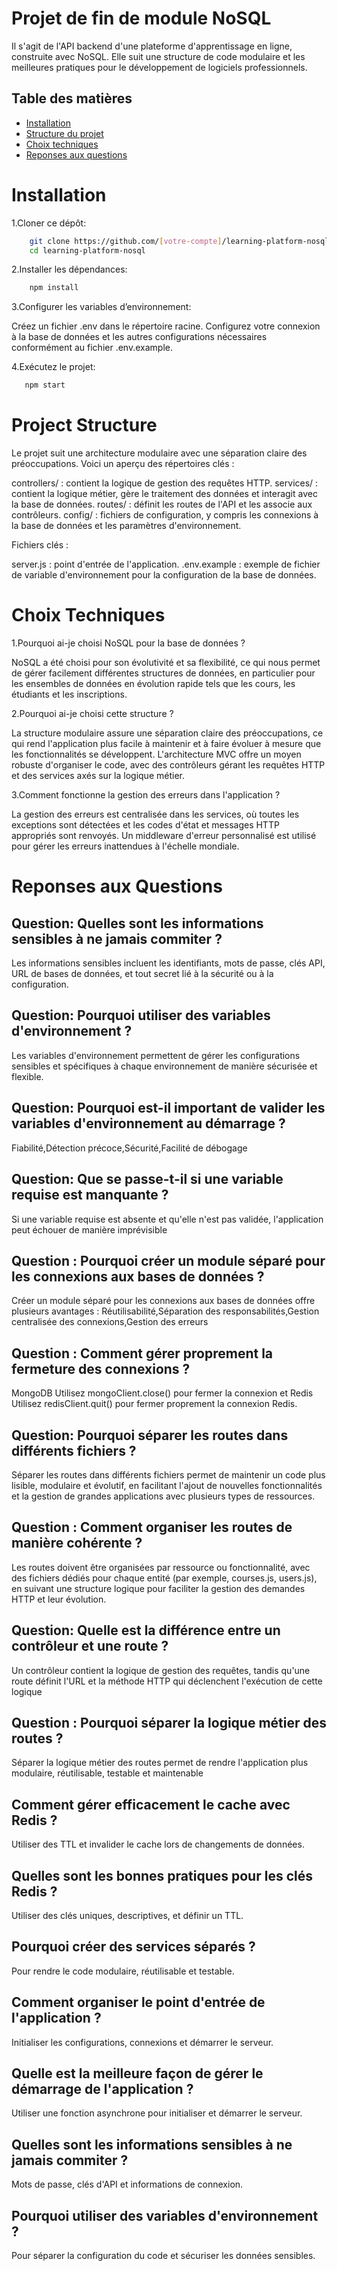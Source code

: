 # Projet de fin de module NoSQL

Il s'agit de l'API backend d'une plateforme d'apprentissage en ligne, construite avec NoSQL. Elle suit une structure de code modulaire et les meilleures pratiques pour le développement de logiciels professionnels.

## Table des matières

- [Installation](#installation)
- [Structure du projet](#project-structure)
- [Choix techniques](#choix-techniques)
- [Reponses aux questions](#reponses-aux-questions)

# Installation

1.Cloner ce dépôt:

```bash
    git clone https://github.com/[votre-compte]/learning-platform-nosql
    cd learning-platform-nosql
```

2.Installer les dépendances:

```bash
    npm install
```

3.Configurer les variables d’environnement:

Créez un fichier .env dans le répertoire racine.
Configurez votre connexion à la base de données et les autres configurations nécessaires conformément au fichier .env.example.

4.Exécutez le projet:

```bash
   npm start
```

# Project Structure

Le projet suit une architecture modulaire avec une séparation claire des préoccupations. Voici un aperçu des répertoires clés :

controllers/ : contient la logique de gestion des requêtes HTTP.
services/ : contient la logique métier, gère le traitement des données et interagit avec la base de données.
routes/ : définit les routes de l'API et les associe aux contrôleurs.
config/ : fichiers de configuration, y compris les connexions à la base de données et les paramètres d'environnement.

Fichiers clés :

server.js : point d'entrée de l'application.
.env.example : exemple de fichier de variable d'environnement pour la configuration de la base de données.

# Choix Techniques

1.Pourquoi ai-je choisi NoSQL pour la base de données ?

NoSQL a été choisi pour son évolutivité et sa flexibilité, ce qui nous permet de gérer facilement différentes structures de données, en particulier pour les ensembles de données en évolution rapide tels que les cours, les étudiants et les inscriptions.

2.Pourquoi ai-je choisi cette structure ?

La structure modulaire assure une séparation claire des préoccupations, ce qui rend l'application plus facile à maintenir et à faire évoluer à mesure que les fonctionnalités se développent. L'architecture MVC offre un moyen robuste d'organiser le code, avec des contrôleurs gérant les requêtes HTTP et des services axés sur la logique métier.

3.Comment fonctionne la gestion des erreurs dans l'application ?

La gestion des erreurs est centralisée dans les services, où toutes les exceptions sont détectées et les codes d'état et messages HTTP appropriés sont renvoyés. Un middleware d'erreur personnalisé est utilisé pour gérer les erreurs inattendues à l'échelle mondiale.

# Reponses aux Questions

## Question: Quelles sont les informations sensibles à ne jamais commiter ?

Les informations sensibles incluent les identifiants, mots de passe, clés API, URL de bases de données, et tout secret lié à la sécurité ou à la configuration.

## Question: Pourquoi utiliser des variables d'environnement ?

Les variables d'environnement permettent de gérer les configurations sensibles et spécifiques à chaque environnement de manière sécurisée et flexible.

## Question: Pourquoi est-il important de valider les variables d'environnement au démarrage ?

Fiabilité,Détection précoce,Sécurité,Facilité de débogage

## Question: Que se passe-t-il si une variable requise est manquante ?

Si une variable requise est absente et qu'elle n'est pas validée, l'application peut échouer de manière imprévisible

## Question : Pourquoi créer un module séparé pour les connexions aux bases de données ?

Créer un module séparé pour les connexions aux bases de données offre plusieurs avantages : Réutilisabilité,Séparation des responsabilités,Gestion centralisée des connexions,Gestion des erreurs

## Question : Comment gérer proprement la fermeture des connexions ?

MongoDB Utilisez mongoClient.close() pour fermer la connexion et Redis Utilisez redisClient.quit() pour fermer proprement la connexion Redis.

## Question: Pourquoi séparer les routes dans différents fichiers ?

Séparer les routes dans différents fichiers permet de maintenir un code plus lisible, modulaire et évolutif, en facilitant l'ajout de nouvelles fonctionnalités et la gestion de grandes applications avec plusieurs types de ressources.

## Question : Comment organiser les routes de manière cohérente ?

Les routes doivent être organisées par ressource ou fonctionnalité, avec des fichiers dédiés pour chaque entité (par exemple, courses.js, users.js), en suivant une structure logique pour faciliter la gestion des demandes HTTP et leur évolution.

## Question: Quelle est la différence entre un contrôleur et une route ?

Un contrôleur contient la logique de gestion des requêtes, tandis qu'une route définit l'URL et la méthode HTTP qui déclenchent l'exécution de cette logique

## Question : Pourquoi séparer la logique métier des routes ?

Séparer la logique métier des routes permet de rendre l'application plus modulaire, réutilisable, testable et maintenable

## Comment gérer efficacement le cache avec Redis ?

Utiliser des TTL et invalider le cache lors de changements de données.

## Quelles sont les bonnes pratiques pour les clés Redis ?

Utiliser des clés uniques, descriptives, et définir un TTL.

## Pourquoi créer des services séparés ?

Pour rendre le code modulaire, réutilisable et testable.

## Comment organiser le point d'entrée de l'application ?

Initialiser les configurations, connexions et démarrer le serveur.

## Quelle est la meilleure façon de gérer le démarrage de l'application ?

Utiliser une fonction asynchrone pour initialiser et démarrer le serveur.

## Quelles sont les informations sensibles à ne jamais commiter ?

Mots de passe, clés d'API et informations de connexion.

## Pourquoi utiliser des variables d'environnement ?

Pour séparer la configuration du code et sécuriser les données sensibles.
